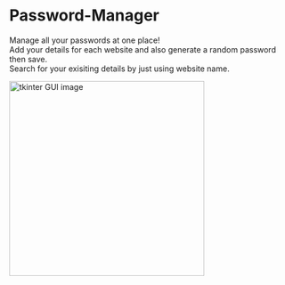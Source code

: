 # Password-Manager
Manage all your passwords at one place!<br>
Add your details for each website and also generate a random password then save.<br>
Search for your exisiting details by just using website name.
<p align="left">
  <img src="https://user-images.githubusercontent.com/103744693/201468903-e6a730b1-33c7-423d-bd47-d5a1308c5b94.png" width="350" title="tkinter GUI image">
</p>

